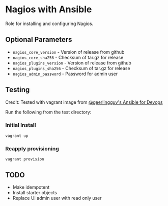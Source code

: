 # Nagios with Ansible

Role for installing and configuring Nagios.

## Optional Parameters

 * `nagios_core_version` - Version of release from github
 * `nagios_core_sha256` - Checksum of tar.gz for release
 * `nagios_plugins_version` - Version of release from github
 * `nagios_plugins_sha256` - Checksum of tar.gz for release
 * `nagios_admin_password` - Password for admin user

## Testing

Credit: Tested with vagrant image from [@geerlingguy's Ansible for Devops](https://github.com/geerlingguy/ansible-for-devops)

Run the following from the test directory:

### Initial Install
```
vagrant up
```

### Reapply provisioning
```
vagrant provision
```

## TODO

 * Make idempotent  
 * Install starter objects
 * Replace UI admin user with read only user
